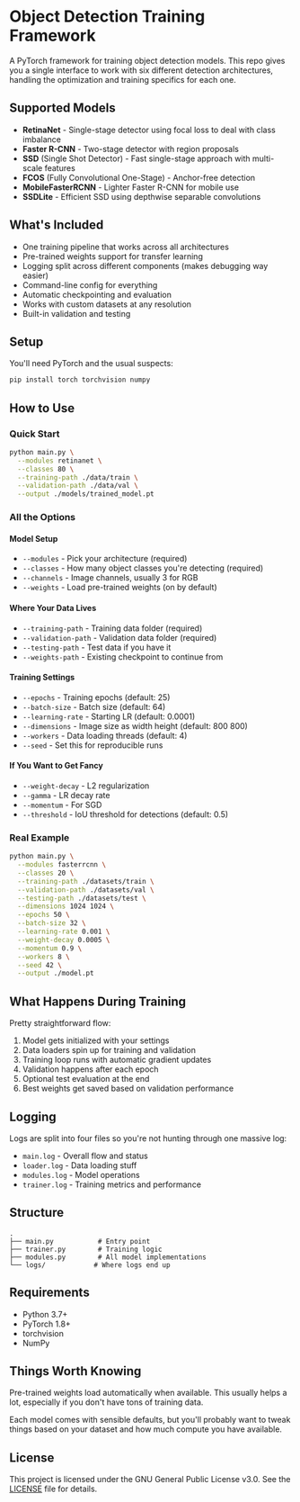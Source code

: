 # Object Detection Training Framework

A PyTorch framework for training object detection models. This repo gives you a single interface to work with six different detection architectures, handling the optimization and training specifics for each one.

## Supported Models

- **RetinaNet** - Single-stage detector using focal loss to deal with class imbalance
- **Faster R-CNN** - Two-stage detector with region proposals
- **SSD** (Single Shot Detector) - Fast single-stage approach with multi-scale features
- **FCOS** (Fully Convolutional One-Stage) - Anchor-free detection
- **MobileFasterRCNN** - Lighter Faster R-CNN for mobile use
- **SSDLite** - Efficient SSD using depthwise separable convolutions

## What's Included

- One training pipeline that works across all architectures
- Pre-trained weights support for transfer learning
- Logging split across different components (makes debugging way easier)
- Command-line config for everything
- Automatic checkpointing and evaluation
- Works with custom datasets at any resolution
- Built-in validation and testing

## Setup

You'll need PyTorch and the usual suspects:

```bash
pip install torch torchvision numpy
```

## How to Use

### Quick Start

```bash
python main.py \
  --modules retinanet \
  --classes 80 \
  --training-path ./data/train \
  --validation-path ./data/val \
  --output ./models/trained_model.pt
```

### All the Options

#### Model Setup
- `--modules` - Pick your architecture (required)
- `--classes` - How many object classes you're detecting (required)
- `--channels` - Image channels, usually 3 for RGB
- `--weights` - Load pre-trained weights (on by default)

#### Where Your Data Lives
- `--training-path` - Training data folder (required)
- `--validation-path` - Validation data folder (required)
- `--testing-path` - Test data if you have it
- `--weights-path` - Existing checkpoint to continue from

#### Training Settings
- `--epochs` - Training epochs (default: 25)
- `--batch-size` - Batch size (default: 64)
- `--learning-rate` - Starting LR (default: 0.0001)
- `--dimensions` - Image size as width height (default: 800 800)
- `--workers` - Data loading threads (default: 4)
- `--seed` - Set this for reproducible runs

#### If You Want to Get Fancy
- `--weight-decay` - L2 regularization
- `--gamma` - LR decay rate
- `--momentum` - For SGD
- `--threshold` - IoU threshold for detections (default: 0.5)

### Real Example

```bash
python main.py \
  --modules fasterrcnn \
  --classes 20 \
  --training-path ./datasets/train \
  --validation-path ./datasets/val \
  --testing-path ./datasets/test \
  --dimensions 1024 1024 \
  --epochs 50 \
  --batch-size 32 \
  --learning-rate 0.001 \
  --weight-decay 0.0005 \
  --momentum 0.9 \
  --workers 8 \
  --seed 42 \
  --output ./model.pt
```

## What Happens During Training

Pretty straightforward flow:

1. Model gets initialized with your settings
2. Data loaders spin up for training and validation
3. Training loop runs with automatic gradient updates
4. Validation happens after each epoch
5. Optional test evaluation at the end
6. Best weights get saved based on validation performance

## Logging

Logs are split into four files so you're not hunting through one massive log:

- `main.log` - Overall flow and status
- `loader.log` - Data loading stuff
- `modules.log` - Model operations
- `trainer.log` - Training metrics and performance

## Structure

```
.
├── main.py           # Entry point
├── trainer.py        # Training logic
├── modules.py        # All model implementations
└── logs/            # Where logs end up
```

## Requirements

- Python 3.7+
- PyTorch 1.8+
- torchvision
- NumPy

## Things Worth Knowing

Pre-trained weights load automatically when available. This usually helps a lot, especially if you don't have tons of training data.

Each model comes with sensible defaults, but you'll probably want to tweak things based on your dataset and how much compute you have available.

## License

This project is licensed under the GNU General Public License v3.0. See the [LICENSE](LICENSE) file for details.
